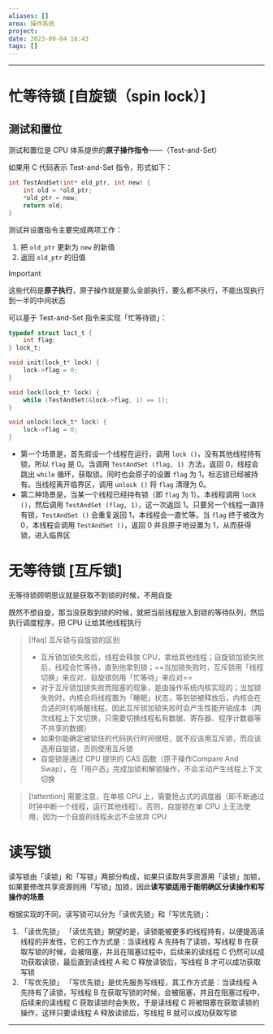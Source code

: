 ```yaml
---
aliases: []
area: 操作系统
project: 
date: 2023-09-04 16:43
tags: []
---
```

---
# 忙等待锁 [自旋锁（spin lock）]
## 测试和置位
测试和置位是 CPU 体系提供的**原子操作指令**——（Test-and-Set）

如果用 C 代码表示 Test-and-Set 指令，形式如下：
```c
int TestAndSet(int* old_ptr, int new) {
    int old = *old_ptr;
    *old_ptr = new;
    return old;
}
```
测试并设置指令主要完成两项工作：
1. 把 `old_ptr` 更新为 `new` 的新值
2. 返回 `old_ptr` 的旧值
> [!important] 
> 这些代码是**原子执行**，原子操作就是要么全部执行，要么都不执行，不能出现执行到一半的中间状态

可以基于 Test-and-Set 指令来实现「忙等待锁」：
```c
typedef struct loct_t {
    int flag;
} lock_t;

void init(lock_t* lock) {
    lock->flag = 0;
}

void lock(lock_t* lock) {
    while (TestAndSet(&lock->flag, 1) == 1);
}

void unlock(lock_t* lock) {
    lock->flag = 0;
}
```
- 第一个场景是，首先假设一个线程在运行，调用 `lock ()`，没有其他线程持有锁，所以 `flag` 是 0。当调用 `TestAndSet (flag, 1) `方法，返回 0，线程会跳出 `while` 循环，获取锁。同时也会原子的设置 `flag` 为 1，标志锁已经被持有。当线程离开临界区，调用 `unlock ()` 将 `flag` 清理为 0。
- 第二种场景是，当某一个线程已经持有锁（即 `flag` 为 1）。本线程调用 `lock ()`，然后调用 `TestAndSet (flag, 1)`，这一次返回 1。只要另一个线程一直持有锁，`TestAndSet ()` 会重复返回 1，本线程会一直忙等。当 `flag` 终于被改为 0，本线程会调用 `TestAndSet ()`，返回 0 并且原子地设置为 1，从而获得锁，进入临界区

# 无等待锁 [互斥锁]
无等待锁顾明思议就是获取不到锁的时候，不用自旋

既然不想自旋，那当没获取到锁的时候，就把当前线程放入到锁的等待队列，然后执行调度程序，把 CPU 让给其他线程执行

> [!faq] 互斥锁与自旋锁的区别
> - 互斥锁加锁失败后，线程会释放 CPU，拿给其他线程；自旋锁加锁失败后，线程会忙等待，直到他拿到锁；==当加锁失败时，互斥锁用「线程切换」来应对，自旋锁则用「忙等待」来应对==
> - 对于互斥锁加锁失败而阻塞的现象，是由操作系统内核实现的；当加锁失败时，内核会将线程置为「睡眠」状态，等到锁被释放后，内核会在合适的时机唤醒线程。因此互斥锁加锁失败时会产生性能开销成本（两次线程上下文切换，只需要切换线程私有数据、寄存器、程序计数器等不共享的数据）
> - 如果你能确定被锁住的代码执行时间很短，就不应该用互斥锁，而应该选用自旋锁，否则使用互斥锁
> - 自旋锁是通过 CPU 提供的 CAS 函数（原子操作Compare And Swap），在「用户态」完成加锁和解锁操作，不会主动产生线程上下文切换

> [!attention] 
> 需要注意，在单核 CPU 上，需要抢占式的调度器（即不断通过时钟中断一个线程，运行其他线程）。否则，自旋锁在单 CPU 上无法使用，因为一个自旋的线程永远不会放弃 CPU

# 读写锁
读写锁由「读锁」和「写锁」两部分构成，如果只读取共享资源用「读锁」加锁，如果要修改共享资源则用「写锁」加锁，因此**读写锁适用于能明确区分读操作和写操作的场景**

根据实现的不同，读写锁可以分为「读优先锁」和「写优先锁」：
1. 「读优先锁」
    「读优先锁」期望的是，读锁能被更多的线程持有，以便提高读线程的并发性，它的工作方式是：当读线程 A 先持有了读锁，写线程 B 在获取写锁的时候，会被阻塞，并且在阻塞过程中，后续来的读线程 C 仍然可以成功获取读锁，最后直到读线程 A 和 C 释放读锁后，写线程 B 才可以成功获取写锁
2. 「写优先锁」
    「写优先锁」是优先服务写线程，其工作方式是：当读线程 A 先持有了读锁，写线程 B 在获取写锁的时候，会被阻塞，并且在阻塞过程中，后续来的读线程 C 获取读锁时会失败，于是读线程 C 将被阻塞在获取读锁的操作，这样只要读线程 A 释放读锁后，写线程 B 就可以成功获取写锁






---
